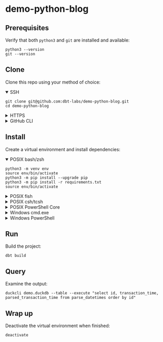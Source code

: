 # demo-python-blog

## Prerequisites

Verify that both `python3` and `git` are installed and available:
```shell
python3 --version
git --version
```

## Clone

Clone this repo using your method of choice:

<details open>
<summary>SSH</summary>

```shell
git clone git@github.com:dbt-labs/demo-python-blog.git
cd demo-python-blog
```

</details>

<details>
<summary>HTTPS</summary>

```shell
git clone https://github.com/dbt-labs/demo-python-blog.git
cd demo-python-blog
```

</details>

<details>
<summary>GitHub CLI</summary>

```shell
gh repo clone dbt-labs/demo-python-blog
cd demo-python-blog
```

</details>

## Install
Create a virtual environment and install dependencies:

<details open>
<summary>POSIX bash/zsh</summary>

```shell
python3 -m venv env
source env/bin/activate
python3 -m pip install --upgrade pip
python3 -m pip install -r requirements.txt
source env/bin/activate
```

</details>

<details>
<summary>POSIX fish</summary>

```shell
python3 -m venv env
source env/bin/activate.fish
python3 -m pip install --upgrade pip
python3 -m pip install -r requirements.txt
source env/bin/activate.fish
```
</details>

<details>
<summary>POSIX csh/tcsh</summary>

```shell
python3 -m venv env
source env/bin/activate.csh
python3 -m pip install --upgrade pip
python3 -m pip install -r requirements.txt
source env/bin/activate.csh
```
</details>

<details>
<summary>POSIX PowerShell Core</summary>

```shell
python3 -m venv env
env/bin/Activate.ps1
python3 -m pip install --upgrade pip
python3 -m pip install -r requirements.txt
env/bin/Activate.ps1
```
</details>

<details>
<summary>Windows cmd.exe</summary>

```shell
python -m venv env
env\Scripts\activate.bat
python -m pip install --upgrade pip
python -m pip install -r requirements.txt
env\Scripts\activate.bat
```
</details>

<details>
<summary>Windows PowerShell</summary>

```shell
python -m venv env
env\Scripts\Activate.ps1
python -m pip install --upgrade pip
python -m pip install -r requirements.txt
env\Scripts\Activate.ps1
```
</details>


## Run
Build the project:
```shell
dbt build
```

## Query

Examine the output:
```
duckcli demo.duckdb --table --execute "select id, transaction_time, parsed_transaction_time from parse_datetimes order by id"
```

## Wrap up
Deactivate the virtual environment when finished:

```shell
deactivate
```
